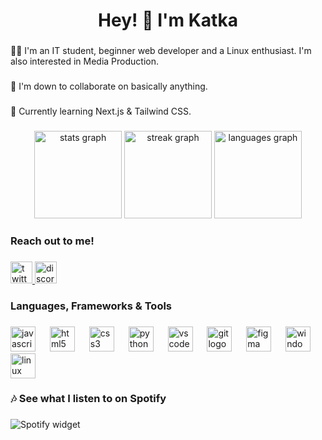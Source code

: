 <h1 align="center">Hey! 👋 I'm Katka</h1>

###

<p align="left">👩‍💻 I'm an IT student, beginner web developer and a Linux enthusiast. I'm also interested in Media Production.</p>

###

<p align="left">🤝 I'm down to collaborate on basically anything.</p>

###

<p align="left">🌱 Currently learning Next.js & Tailwind CSS.</p>

###


<div align="center">
  <img src="https://github-readme-stats.vercel.app/api?username=katkaaa&hide_title=true&hide_rank=true&show_icons=true&include_all_commits=true&count_private=true&disable_animations=false&theme=dracula&locale=en&hide_border=true" height="140" alt="stats graph"  />
  <img src="https://streak-stats.demolab.com?user=katkaaa&locale=en&mode=daily&theme=dracula&hide_border=true&border_radius=5" height="140" alt="streak graph"  />
  <img src="https://github-readme-stats.vercel.app/api/top-langs?username=katkaaa&locale=en&hide_title=false&layout=compact&card_width=320&langs_count=10&theme=dracula&hide_border=true" height="140" alt="languages graph"  />
</div>

###

<h3 align="left">Reach out to me!</h3>

###

<div align="left">
  <a href="https://twitter.com/_katkaa">
    <img src="https://img.shields.io/static/v1?message=Twitter&logo=twitter&label=&color=1DA1F2&logoColor=white&labelColor=&style=for-the-badge" height="35" alt="twitter logo"  />
  </a>
  <a href="https://discord.com/users/670160730909048832" target="_blank">
    <img src="https://img.shields.io/static/v1?message=Discord&logo=discord&label=&color=7289DA&logoColor=white&labelColor=&style=for-the-badge" height="35" alt="discord logo"  />
  </a>
</div>

###

<h3 align="left">Languages, Frameworks & Tools</h3>

###

<div align="left">
  <img src="https://cdn.jsdelivr.net/gh/devicons/devicon/icons/javascript/javascript-original.svg" height="40" alt="javascript logo"  />
  <img width="15" />
  <img src="https://cdn.jsdelivr.net/gh/devicons/devicon/icons/html5/html5-original.svg" height="40" alt="html5 logo"  />
  <img width="15" />
  <img src="https://cdn.jsdelivr.net/gh/devicons/devicon/icons/css3/css3-original.svg" height="40" alt="css3 logo"  />
  <img width="15" />
  <img src="https://cdn.jsdelivr.net/gh/devicons/devicon/icons/python/python-original.svg" height="40" alt="python logo"  />
  <img width="15" />
  <img src="https://cdn.jsdelivr.net/gh/devicons/devicon/icons/vscode/vscode-original.svg" height="40" alt="vscode logo"  />
  <img width="15" />
  <img src="https://cdn.jsdelivr.net/gh/devicons/devicon/icons/git/git-original.svg" height="40" alt="git logo"  />
  <img width="15" />
  <img src="https://cdn.jsdelivr.net/gh/devicons/devicon/icons/figma/figma-original.svg" height="40" alt="figma logo"  />
  <img width="15" />
  <img src="https://cdn.jsdelivr.net/gh/devicons/devicon/icons/windows8/windows8-original.svg" height="40" alt="windows8 logo"  />
  <img width="15" />
  <img src="https://cdn.jsdelivr.net/gh/devicons/devicon/icons/linux/linux-original.svg" height="40" alt="linux logo"  />
</div>

###

<h3 align="left">🎶 See what I listen to on Spotify</h3>

###

![Spotify widget](https://spotify-recently-played-readme.vercel.app/api?user=lvr7ck29sp6qfeny5wf89768t)

###

